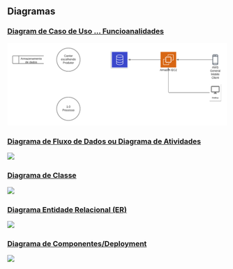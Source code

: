 ## Diagramas

### [Diagram de Caso de Uso ... Funcioanalidades](diagrama_caso_uso.png)

![Diagram](diagrama_caso_uso.png)

### [Diagrama de Fluxo de Dados ou Diagrama de Atividades](https://diariouml.files.wordpress.com/2014/04/modelagem_4.jpg)

![](https://diariouml.files.wordpress.com/2014/04/modelagem_4.jpg)

### [Diagrama de Classe](https://upload.wikimedia.org/wikipedia/commons/f/f0/Diagrama_de_Classes_com_duas_classes.png)

![](https://upload.wikimedia.org/wikipedia/commons/f/f0/Diagrama_de_Classes_com_duas_classes.png)

### [Diagrama Entidade Relacional (ER)](https://www.researchgate.net/profile/F_Silva8/publication/271298844/figure/fig1/AS:414000979431424@1475716933236/Figura-1-Modelo-Entidade-Relacionamento.png)

![](https://www.researchgate.net/profile/F_Silva8/publication/271298844/figure/fig1/AS:414000979431424@1475716933236/Figura-1-Modelo-Entidade-Relacionamento.png)

### [Diagrama de Componentes/Deployment](https://www.researchgate.net/profile/Rodolfo_Favaretto/publication/332811400/figure/fig3/AS:754131237097472@1556810306463/Figura-5-Diagrama-de-implementacao-do-sistema-Faz-Tudo.png)

![](https://www.researchgate.net/profile/Rodolfo_Favaretto/publication/332811400/figure/fig3/AS:754131237097472@1556810306463/Figura-5-Diagrama-de-implementacao-do-sistema-Faz-Tudo.png)

